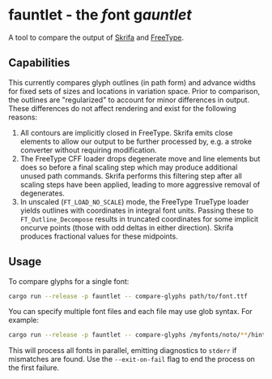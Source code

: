 # fauntlet - the *f*ont g*auntlet*

A tool to compare the output of [Skrifa](https://github.com/googlefonts/fontations/skrifa)
and [FreeType](https://freetype.org).

## Capabilities

This currently compares glyph outlines (in path form) and advance widths for
fixed sets of sizes and locations in variation space. Prior to comparison,
the outlines are "regularized" to account for minor differences in output.
These differences do not affect rendering and exist for the following reasons:

1. All contours are implicitly closed in FreeType. Skrifa emits close
elements to allow our output to be further processed by, e.g. a stroke
converter without requiring modification.
2. The FreeType CFF loader drops degenerate move and line elements but does
so before a final scaling step which may produce additional unused path
commands. Skrifa performs this filtering step after all scaling steps have
been applied, leading to more aggressive removal of degenerates.
3. In unscaled (`FT_LOAD_NO_SCALE`) mode, the FreeType TrueType loader
yields outlines with coordinates in integral font units. Passing these to
`FT_Outline_Decompose` results in truncated coordinates for some implicit
oncurve points (those with odd deltas in either direction). Skrifa produces
fractional values for these midpoints.

## Usage

To compare glyphs for a single font:

```bash
cargo run --release -p fauntlet -- compare-glyphs path/to/font.ttf
```

You can specify multiple font files and each file may use glob syntax. For example:

```bash
cargo run --release -p fauntlet -- compare-glyphs /myfonts/noto/**/hinted/**.ttf otherfonts/*.?tf
```

This will process all fonts in parallel, emitting diagnostics to `stderr` if
mismatches are found. Use the `--exit-on-fail` flag to end the process on the
first failure.
